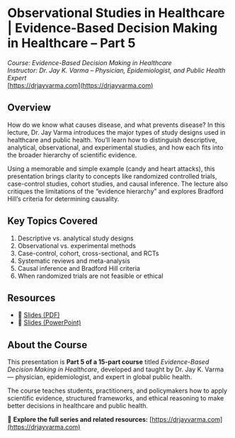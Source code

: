 # Observational Studies in Healthcare | Evidence-Based Decision Making in Healthcare – Part 5
*Course: Evidence-Based Decision Making in Healthcare*  
*Instructor: Dr. Jay K. Varma – Physician, Epidemiologist, and Public Health Expert*  
[https://drjayvarma.com](https://drjayvarma.com)

## Overview
How do we know what causes disease, and what prevents disease? In this lecture, Dr. Jay Varma introduces the major types of study designs used in healthcare and public health. You’ll learn how to distinguish descriptive, analytical, observational, and experimental studies, and how each fits into the broader hierarchy of scientific evidence.

Using a memorable and simple example (candy and heart attacks), this presentation brings clarity to concepts like randomized controlled trials, case-control studies, cohort studies, and causal inference. The lecture also critiques the limitations of the “evidence hierarchy” and explores Bradford Hill’s criteria for determining causality.

## Key Topics Covered
1. Descriptive vs. analytical study designs  
2. Observational vs. experimental methods  
3. Case-control, cohort, cross-sectional, and RCTs  
4. Systematic reviews and meta-analysis  
5. Causal inference and Bradford Hill criteria  
6. When randomized trials are not feasible or ethical  

## Resources
- 📑 [Slides (PDF)](lecture-05-observational-studies.pdf)  
- 📂 [Slides (PowerPoint)](lecture-05-observational-studies.pptx)

## About the Course
This presentation is **Part 5 of a 15-part course** titled *Evidence-Based Decision Making in Healthcare*, developed and taught by Dr. Jay K. Varma — physician, epidemiologist, and expert in global public health.

The course teaches students, practitioners, and policymakers how to apply scientific evidence, structured frameworks, and ethical reasoning to make better decisions in healthcare and public health.

🔗 **Explore the full series and related resources:** [https://drjayvarma.com](https://drjayvarma.com)

